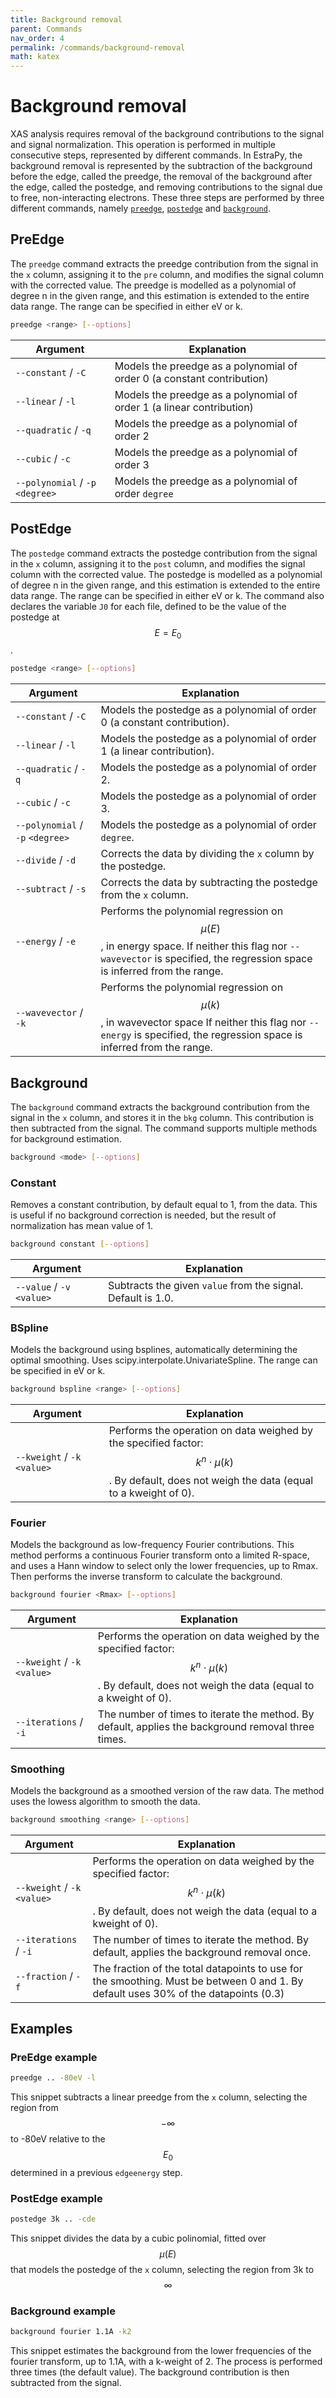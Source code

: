 ```yaml
---
title: Background removal
parent: Commands
nav_order: 4
permalink: /commands/background-removal
math: katex
---
```


# Background removal

XAS analysis requires removal of the background contributions to the signal and signal normalization. This operation is performed in multiple consecutive steps, represented by different commands. In EstraPy, the background removal is represented by the subtraction of the background before the edge, called the preedge, the removal of the background after the edge, called the postedge, and removing contributions to the signal due to free, non-interacting electrons. These three steps are performed by three different commands, namely [`preedge`](#preedge), [`postedge`](#postedge) and [`background`](#background).

## PreEdge

The `preedge` command extracts the preedge contribution from the signal in the `x` column, assigning it to the `pre` column, and modifies the signal column with the corrected value. The preedge is modelled as a polynomial of degree n in the given range, and this estimation is extended to the entire data range. The range can be specified in either eV or k.

```sh
preedge <range> [--options]
```

|Argument|Explanation|
|--|--|
|<div class="nowrap">`--constant` / `-C`</div>|Models the preedge as a polynomial of order 0 (a constant contribution)|
|<div class="nowrap">`--linear` / `-l`</div>|Models the preedge as a polynomial of order 1 (a linear contribution)|
|<div class="nowrap">`--quadratic` / `-q`</div>|Models the preedge as a polynomial of order 2|
|<div class="nowrap">`--cubic` / `-c`</div>|Models the preedge as a polynomial of order 3|
|<div class="nowrap">`--polynomial` / `-p` `<degree>`</div>|Models the preedge as a polynomial of order `degree`|

## PostEdge

The `postedge` command extracts the postedge contribution from the signal in the `x` column, assigning it to the `post` column, and modifies the signal column with the corrected value. The postedge is modelled as a polynomial of degree n in the given range, and this estimation is extended to the entire data range. The range can be specified in either eV or k.
The command also declares the variable `J0` for each file, defined to be the value of the postedge at $$E = E_{0}$$.

```sh
postedge <range> [--options]
```

|Argument|Explanation|
|--|--|
|<div class="nowrap">`--constant` / `-C`</div>|Models the postedge as a polynomial of order 0 (a constant contribution).|
|<div class="nowrap">`--linear` / `-l`</div>|Models the postedge as a polynomial of order 1 (a linear contribution).|
|<div class="nowrap">`--quadratic` / `-q`</div>|Models the postedge as a polynomial of order 2.|
|<div class="nowrap">`--cubic` / `-c`</div>|Models the postedge as a polynomial of order 3.|
|<div class="nowrap">`--polynomial` / `-p` `<degree>`</div>|Models the postedge as a polynomial of order `degree`.|
|<div class="nowrap">`--divide` / `-d`</div>|Corrects the data by dividing the `x` column by the postedge.|
|<div class="nowrap">`--subtract` / `-s`</div>|Corrects the data by subtracting the postedge from the `x` column.|
|<div class="nowrap">`--energy` / `-e`</div>|Performs the polynomial regression on $$\mu(E)$$, in energy space. If neither this flag nor `--wavevector` is specified, the regression space is inferred from the range.|
|<div class="nowrap">`--wavevector` / `-k`</div>|Performs the polynomial regression on $$\mu(k)$$, in wavevector space If neither this flag nor `--energy` is specified, the regression space is inferred from the range.|

## Background

The `background` command extracts the background contribution from the signal in the `x` column, and stores it in the `bkg` column. This contribution is then subtracted from the signal. The command supports multiple methods for background estimation.

```sh
background <mode> [--options]
```

### Constant

Removes a constant contribution, by default equal to 1, from the data. This is useful if no background correction is needed, but the result of normalization has mean value of 1.

```sh
background constant [--options]
```

|Argument|Explanation|
|--|--|
|<div class="nowrap">`--value` / `-v` `<value>`</div>|Subtracts the given `value` from the signal. Default is 1.0.|

### BSpline

Models the background using bsplines, automatically determining the optimal smoothing. Uses scipy.interpolate.UnivariateSpline. The range can be specified in eV or k.

```sh
background bspline <range> [--options]
```

|Argument|Explanation|
|--|--|
|<div class="nowrap">`--kweight` / `-k` `<value>`</div>|Performs the operation on data weighed by the specified factor: $$k^{n}\cdot\mu(k)$$. By default, does not weigh the data (equal to a kweight of 0).|

### Fourier

Models the background as low-frequency Fourier contributions. This method performs a continuous Fourier transform onto a limited R-space, and uses a Hann window to select only the lower frequencies, up to Rmax. Then performs the inverse transform to calculate the background.

```sh
background fourier <Rmax> [--options]
```

|Argument|Explanation|
|--|--|
|<div class="nowrap">`--kweight` / `-k` `<value>`</div>|Performs the operation on data weighed by the specified factor: $$k^{n}\cdot\mu(k)$$. By default, does not weigh the data (equal to a kweight of 0).|
|<div class="nowrap">`--iterations` / `-i`</div>|The number of times to iterate the method. By default, applies the background removal three times.|

### Smoothing

Models the background as a smoothed version of the raw data. The method uses the lowess algorithm to smooth the data.

```sh
background smoothing <range> [--options]
```

|Argument|Explanation|
|--|--|
|<div class="nowrap">`--kweight` / `-k` `<value>`</div>|Performs the operation on data weighed by the specified factor: $$k^{n}\cdot\mu(k)$$. By default, does not weigh the data (equal to a kweight of 0).|
|<div class="nowrap">`--iterations` / `-i`</div>|The number of times to iterate the method. By default, applies the background removal once.|
|<div class="nowrap">`--fraction` / `-f`</div>|The fraction of the total datapoints to use for the smoothing. Must be between 0 and 1. By default uses 30% of the datapoints (0.3)|

## Examples

### PreEdge example

```sh
preedge .. -80eV -l
```

This snippet subtracts a linear preedge from the `x` column, selecting the region from $$-\infty$$ to -80eV relative to the $$E_{0}$$ determined in a previous `edgeenergy` step.

### PostEdge example

```sh
postedge 3k .. -cde
```

This snippet divides the data by a cubic polinomial, fitted over $$\mu(E)$$ that models the postedge of the `x` column, selecting the region from 3k to $$\infty$$

### Background example

```sh
background fourier 1.1A -k2
```

This snippet estimates the background from the lower frequencies of the fourier transform, up to 1.1A, with a k-weight of 2. The process is performed three times (the default value). The background contribution is then subtracted from the signal.
